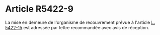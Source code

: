 # Article R5422-9

La mise en demeure de l'organisme de recouvrement prévue à l'article [L. 5422-15][1] est adressée par lettre recommandée avec avis de réception.

 [1]: /affichCodeArticle.do?cidTexte=LEGITEXT000006072050&idArticle=LEGIARTI000018496236&dateTexte=&categorieLien=cid